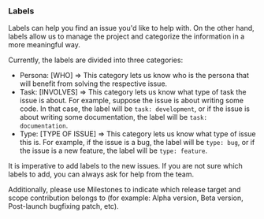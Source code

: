 ### Labels

Labels can help you find an issue you'd like to help with. On the other hand, labels allow us to manage the project and
categorize the information in a more meaningful way.

Currently, the labels are divided into three categories:

- Persona: [WHO] => This category lets us know who is the persona that will benefit from solving the respective issue.
- Task: [INVOLVES] => This category lets us know what type of task the issue is about. For example, suppose the issue is 
  about writing some code. In that case, the label will be `task: development`, or if the issue is about writing some 
  documentation, the label will be `task: documentation`.
- Type: [TYPE OF ISSUE] => This category lets us know what type of issue this is. For example, if the issue is a bug, the
  label will be `type: bug`, or if the issue is a new feature, the label will be `type: feature`.

It is imperative to add labels to the new issues. If you are not sure which labels to add, you can always ask for help 
from the team.

Additionally, please use Milestones to indicate which release target and scope contribution belongs to (for example: Alpha version, Beta version, Post-launch bugfixing patch, etc).
